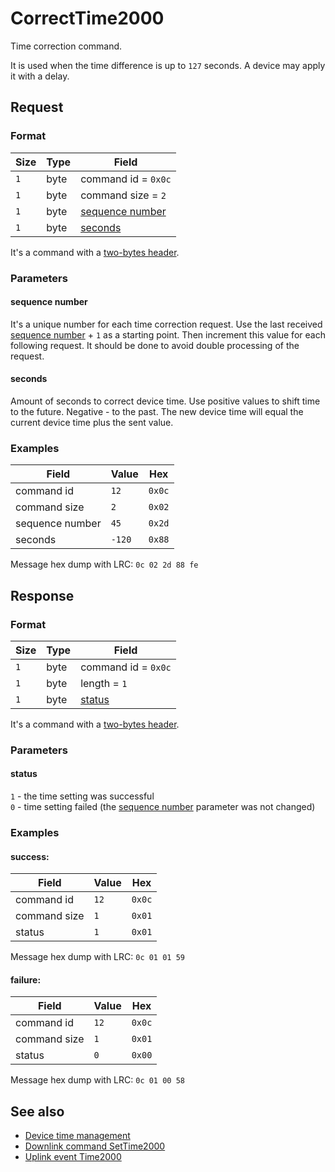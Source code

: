 # CorrectTime2000

Time correction command.

It is used when the time difference is up to `127` seconds.
A device may apply it with a delay.


## Request

### Format

| Size | Type | Field                               |
| ---- | ---- | ----------------------------------- |
| `1`  | byte | command id = `0x0c`                 |
| `1`  | byte | command size = `2`                  |
| `1`  | byte | [sequence number](#sequence-number) |
| `1`  | byte | [seconds](#seconds)                 |

It's a command with a [two-bytes header](../message.md#command-with-a-two-bytes-header).

### Parameters

#### **sequence number**

It's a unique number for each time correction request.
Use the last received [sequence number](./uplink/Time2000.md#sequence-number) + `1` as a starting point.
Then increment this value for each following request.
It should be done to avoid double processing of the request.

#### **seconds**

Amount of seconds to correct device time.
Use positive values to shift time to the future. Negative - to the past.
The new device time will equal the current device time plus the sent value.


### Examples

| Field           | Value  | Hex    |
| --------------- | ------ | ------ |
| command id      | `12`   | `0x0c` |
| command size    | `2`    | `0x02` |
| sequence number | `45`   | `0x2d` |
| seconds         | `-120` | `0x88` |

Message hex dump with LRC: `0c 02 2d 88 fe`


## Response

### Format

| Size | Type | Field               |
| ---- | ---- | ------------------- |
| `1`  | byte | command id = `0x0c` |
| `1`  | byte | length = `1`        |
| `1`  | byte | [status](#status)   |

It's a command with a [two-bytes header](../message.md#command-with-a-two-bytes-header).

### Parameters

#### **status**

`1` - the time setting was successful <br>
`0` - time setting failed (the [sequence number](#sequence-number) parameter was not changed)

### Examples

#### success:

| Field        | Value | Hex    |
| ------------ | ----- | ------ |
| command id   | `12`  | `0x0c` |
| command size | `1`   | `0x01` |
| status       | `1`   | `0x01` |

Message hex dump with LRC: `0c 01 01 59`

#### failure:

| Field        | Value | Hex    |
| ------------ | ----- | ------ |
| command id   | `12`  | `0x0c` |
| command size | `1`   | `0x01` |
| status       | `0`   | `0x00` |

Message hex dump with LRC: `0c 01 00 58`


## See also

* [Device time management](../basics.md#device-time-management)
* [Downlink command SetTime2000](../commands/SetTime2000.md)
* [Uplink event Time2000](../commands/uplink/Time2000.md)
